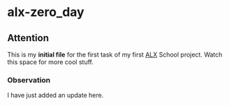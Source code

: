 # alx-zero_day
## Attention
This is my **initial file** for the first task of my first [ALX](http://alx.app "Title") School project. Watch this space for more cool stuff.
### Observation
I have just added an update here. 
